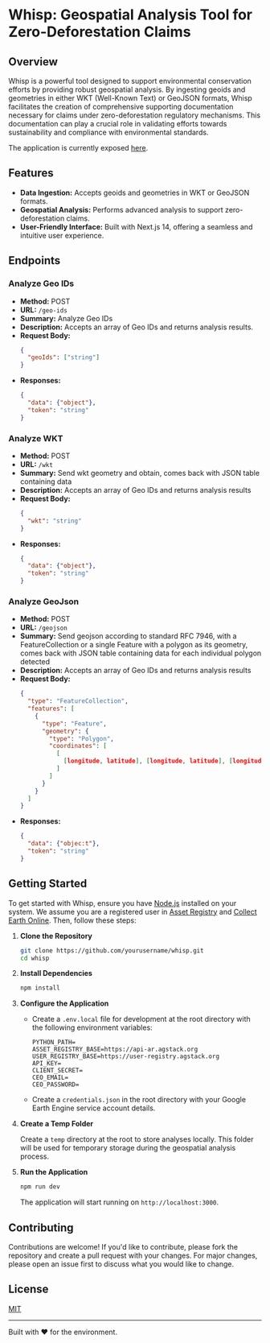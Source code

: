 # Whisp: Geospatial Analysis Tool for Zero-Deforestation Claims

## Overview

Whisp is a powerful tool designed to support environmental conservation efforts by providing robust geospatial analysis. By ingesting geoids and geometries in either WKT (Well-Known Text) or GeoJSON formats, Whisp facilitates the creation of comprehensive supporting documentation necessary for claims under zero-deforestation regulatory mechanisms. This documentation can play a crucial role in validating efforts towards sustainability and compliance with environmental standards.

The application is currently exposed [here](https://whisp-app-vdfqchwaca-uc.a.run.app). 

## Features

- **Data Ingestion:** Accepts geoids and geometries in WKT or GeoJSON formats.
- **Geospatial Analysis:** Performs advanced analysis to support zero-deforestation claims.
- **User-Friendly Interface:** Built with Next.js 14, offering a seamless and intuitive user experience.

## Endpoints

### Analyze Geo IDs

- **Method:** POST
- **URL:** `/geo-ids`
- **Summary:** Analyze Geo IDs
- **Description:** Accepts an array of Geo IDs and returns analysis results.
- **Request Body:**
  ```json
  {
    "geoIds": ["string"]
  }
- **Responses:**
  ```json
  {
    "data": {"object"},
    "token": "string"
  }

### Analyze WKT
- **Method:** POST
- **URL:** `/wkt`
- **Summary:** Send wkt geometry and obtain, comes back with JSON table containing data
- **Description:** Accepts an array of Geo IDs and returns analysis results
- **Request Body:**
  ```json
  {
    "wkt": "string"
  }
- **Responses:**
  ```json
  {
    "data": {"object"},
    "token": "string"
  }

### Analyze GeoJson
- **Method:** POST
- **URL:** `/geojson`
- **Summary:** Send geojson according to standard RFC 7946, with a FeatureCollection or a single Feature with a polygon as its geometry, comes back with JSON table containing data for each individual polygon detected 
- **Description:** Accepts an array of Geo IDs and returns analysis results
- **Request Body:**
  ```json 
  {
    "type": "FeatureCollection",
    "features": [
      {
        "type": "Feature",
        "geometry": {
          "type": "Polygon",
          "coordinates": [
            [
              [longitude, latitude], [longitude, latitude], [longitude, latitude]
            ]
          ]
        }
      }
    ]
  }
- **Responses:**
  ```json
  {
    "data": {"objec:t"},
    "token": "string"
  }


## Getting Started

To get started with Whisp, ensure you have [Node.js](https://nodejs.org) installed on your system. We assume you are a registered user in [Asset Registry](https://asset-registry.agstack.org) and [Collect Earth Online](https://app.collect.earth/). Then, follow these steps:


1. **Clone the Repository**

    ```bash
    git clone https://github.com/yourusername/whisp.git
    cd whisp
    ```

2. **Install Dependencies**

    ```bash
    npm install
    ```

3. **Configure the Application**

    - Create a `.env.local` file for development at the root directory with the following environment variables:

        ```plaintext
        PYTHON_PATH=
        ASSET_REGISTRY_BASE=https://api-ar.agstack.org
        USER_REGISTRY_BASE=https://user-registry.agstack.org
        API_KEY=
        CLIENT_SECRET=
        CEO_EMAIL=
        CEO_PASSWORD=
        ```

    - Create a `credentials.json` in the root directory with your Google Earth Engine service account details.

4. **Create a Temp Folder**

    Create a `temp` directory at the root to store analyses locally. This folder will be used for temporary storage during the geospatial analysis process.

5. **Run the Application**

    ```bash
    npm run dev
    ```

    The application will start running on `http://localhost:3000`.

## Contributing

Contributions are welcome! If you'd like to contribute, please fork the repository and create a pull request with your changes. For major changes, please open an issue first to discuss what you would like to change.

## License

[MIT](https://choosealicense.com/licenses/mit/)

---

Built with ❤️ for the environment.
